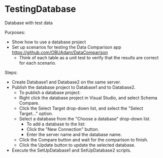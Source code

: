 # TestingDatabase
Database with test data

Purposes:
* Show how to use a database project
* Set up scenarios for testing the Data Comparison app https://github.com/OBUAdam/DataComparison
    * Think of each table as a unit test to verify that the results are correct for each scenario.

Steps:
* Create Database1 and Database2 on the same server.
* Publish the database project to Database1 and to Database2.
    * To publish a database project:
    * Right click the database project in Visual Studio, and select Schema Compare.
    * Click the Select Target drop-down list, and select the "Select Target..." option.
    * Select a database from the "Choose a database" drop-down list.
        * To add a database to the list:
        * Click the "New Connection" button.
        * Enter the server name and the database name.
    * Click the Compare button and wait for the comparison to finish.
    * Click the Update button to update the selected database.
* Execute the SetUpDatabase1 and SetUpDatabase2 scripts.
